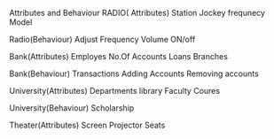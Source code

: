Attributes and Behaviour
RADIO( Attributes)
Station
Jockey
frequnecy
Model

Radio(Behaviour)
Adjust Frequency
Volume
ON/off


Bank(Attributes)
Employes
No.Of Accounts
Loans
Branches

Bank(Behaviour)
Transactions
Adding Accounts
Removing accounts


University(Attributes)
Departments
library
Faculty
Coures

University(Behaviour)
Scholarship 



Theater(Attributes)
Screen
Projector
Seats



